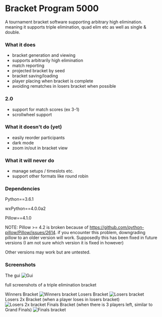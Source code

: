 # Bracket Program 5000
A tournament bracket software supporting arbitrary high elimination.
meaning it supports triple elimination, quad elim etc as well as single & double.

### What it does
 - bracket generation and viewing
 - supports arbitrarily high elimination
 - match reporting
  - projected bracket by seed
  - bracket saving/loading
  - player placing when bracket is complete
  - avoiding rematches in losers bracket when possible

### 2.0
 - support for match scores (ex 3-1)
 - scrollwheel support
  
### What it doesn't do (yet)
 - easily reorder participants
 - dark mode
 - zoom in/out in bracket view

### What it will never do
 - manage setups / timeslots etc.
 - support other formats like round robin

### Dependencies
Python==3.6.1

wxPython==4.0.0a2

Pillow==4.1.0

NOTE: Pillow >= 4.2 is broken because of https://github.com/python-pillow/Pillow/issues/2614. if you encounter this problem, downgrading pillow to an older version will work. Supposedly this has been fixed in future versions (I am not sure which version it is fixed in however)

Other versions may work but are untested.

### Screenshots
The gui
![Gui](docs/examples/gui.png?raw=true "GUI")


full screenshots of a triple elimination bracket

Winners Bracket
![Winners bracket](docs/examples/winners.png?raw=true "Winners Bracket")
Losers Bracket
![Losers bracket](docs/examples/losers.png?raw=true "Losers Bracket")
Losers 2x Bracket (when a player loses in losers bracket)
![Losers 2x bracket](docs/examples/losers2x.png?raw=true "Losers 2x Bracket")
Finals Bracket (when there is 3 players left, similar to Grand Finals)
![Finals bracket](docs/examples/finals.png?raw=true "Finals Bracket")
